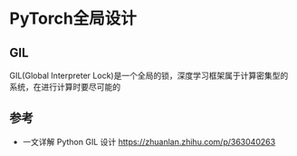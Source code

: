 
# PyTorch全局设计

## GIL

GIL(Global Interpreter Lock)是一个全局的锁，深度学习框架属于计算密集型的系统，在进行计算时要尽可能的

## 参考

- 一文详解 Python GIL 设计 https://zhuanlan.zhihu.com/p/363040263